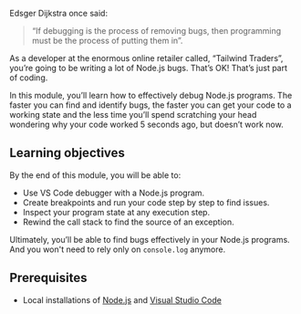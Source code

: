 Edsger Dijkstra once said:

> “If debugging is the process of removing bugs, then programming must be the process of putting them in”.  

As a developer at the enormous online retailer called, “Tailwind Traders”, you’re going to be writing a lot of Node.js bugs. That’s OK! That’s just part of coding.

In this module, you’ll learn how to effectively debug Node.js programs. The faster you can find and identify bugs, the faster you can get your code to a working state and the less time you’ll spend scratching your head wondering why your code worked 5 seconds ago, but doesn’t work now.

## Learning objectives

By the end of this module, you will be able to:

* Use VS Code debugger with a Node.js program.
* Create breakpoints and run your code step by step to find issues.
* Inspect your program state at any execution step.
* Rewind the call stack to find the source of an exception.

Ultimately, you’ll be able to find bugs effectively in your Node.js programs. And you won't need to rely only on `console.log` anymore.

## Prerequisites

- Local installations of [Node.js](https://nodejs.org/) and [Visual Studio Code](https://code.visualstudio.com/)
